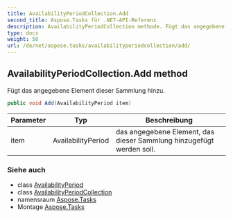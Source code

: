 ```yaml
---
title: AvailabilityPeriodCollection.Add
second_title: Aspose.Tasks für .NET-API-Referenz
description: AvailabilityPeriodCollection methode. Fügt das angegebene Element dieser Sammlung hinzu.
type: docs
weight: 50
url: /de/net/aspose.tasks/availabilityperiodcollection/add/
---
```

## AvailabilityPeriodCollection.Add method

Fügt das angegebene Element dieser Sammlung hinzu.

```csharp
public void Add(AvailabilityPeriod item)
```

| Parameter | Typ | Beschreibung |
| --- | --- | --- |
| item | AvailabilityPeriod | das angegebene Element, das dieser Sammlung hinzugefügt werden soll. |

### Siehe auch

* class [AvailabilityPeriod](../../availabilityperiod/)
* class [AvailabilityPeriodCollection](../)
* namensraum [Aspose.Tasks](../../availabilityperiodcollection/)
* Montage [Aspose.Tasks](../../../)


